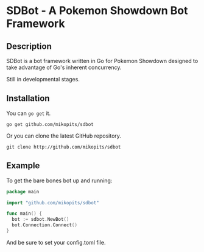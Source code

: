 SDBot - A Pokemon Showdown Bot Framework
==========================================

Description
-----------

SDBot is a bot framework written in Go for Pokemon Showdown designed to take
advantage of Go's inherent concurrency.

Still in developmental stages.

Installation
------------

You can `go get` it.

```
go get github.com/mikopits/sdbot
```

Or you can clone the latest GitHub repository.

```
git clone http://github.com/mikopits/sdbot
```

Example
-------

To get the bare bones bot up and running:

```go
package main

import "github.com/mikopits/sdbot"

func main() {
  bot := sdbot.NewBot()
  bot.Connection.Connect()
}
```

And be sure to set your config.toml file.
